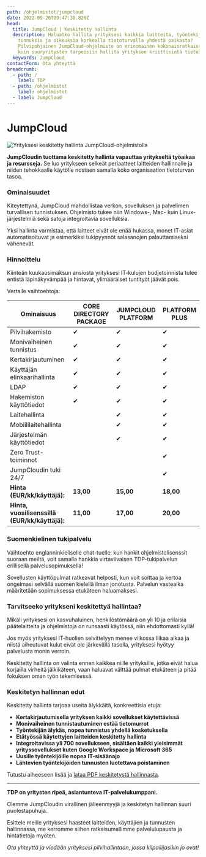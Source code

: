 ```yaml
---
path: /ohjelmistot/jumpcloud
date: 2022-09-26T09:47:38.826Z
head:
  title: JumpCloud | Keskitetty hallinta
  description: Haluatko hallita yrityksesi kaikkia laitteita, työntekijöiden
    tunnuksia ja oikeuksia korkealla tietoturvalla yhdestä paikasta?
    Pilvipohjainen JumpCloud-ohjelmisto on erinomainen kokonaisratkaisu niin PK-
    kuin suuryritysten tarpeisiin hallita yrityksen kriittisintä tietoa.
  keywords: JumpCloud
contactForm: Ota yhteyttä
breadcrumb:
  - path: /
    label: TDP
  - path: /ohjelmistot
    label: ohjelmistot
  - label: JumpCloud
---
```

# JumpCloud

![Yrityksesi keskitetty hallinta JumpCloud-ohjelmistolla](/assets/jumpcloud-tinified.jpg "Jumpcloud")

**JumpCloudin tuottama keskitetty hallinta vapauttaa yritykseltä työaikaa ja resursseja.** Se luo yritykseen selkeät periaatteet laitteiden hallinnalle ja niiden tehokkaalle käytölle nostaen samalla koko organisaation tietoturvan tasoa. 

### Ominaisuudet 

Kiteytettynä, JumpCloud mahdollistaa verkon, sovelluksen ja palvelimen turvallisen tunnistuksen. Ohjelmisto tukee niin Windows-, Mac- kuin Linux-järjestelmiä sekä satoja integroitavia sovelluksia. 

Yksi hallinta varmistaa, että laitteet eivät ole enää hukassa, monet IT-asiat automatisoituvat ja esimerkiksi tukipyynnöt salasanojen palauttamiseksi vähenevät.

### H﻿innoittelu

Kiinteän kuukausimaksun ansiosta yrityksesi IT-kulujen budjetoinnista tulee entistä läpinäkyvämpää ja hintavat, ylimääräiset tuntityöt jäävät pois. 

Vertaile vaihtoehtoja:

| Ominaisuus                                     | CORE DIRECTORY PACKAGE | JUMPCLOUD PLATFORM | PLATFORM PLUS |
| ---------------------------------------------- | ---------------------- | ------------------ | ------------- |
| Pilvihakemisto                                 | ✔                      | ✔                  | ✔             |
| Monivaiheinen tunnistus                        | ✔                      | ✔                  | ✔             |
| Kertakirjautuminen                             | ✔                      | ✔                  | ✔             |
| Käyttäjän elinkaarihallinta                    | ✔                      | ✔                  | ✔             |
| LDAP                                           | ✔                      | ✔                  | ✔             |
| Hakemiston käyttötiedot                        | ✔                      | ✔                  | ✔             |
| Laitehallinta                                  |                        | ✔                  | ✔             |
| Mobiililaitehallinta                           |                        | ✔                  | ✔             |
| Järjestelmän käyttötiedot                      |                        | ✔                  | ✔             |
| Zero Trust-toiminnot                           |                        |                    | ✔             |
| JumpCloudin tuki 24/7                          |                        |                    | ✔             |
| **Hinta (EUR/kk/käyttäjä):**                   | **13,00**              | **15,00**          | **18,00**     |
| **Hinta, vuosilisenssillä (EUR/kk/käyttäjä):** | **11,00**              | **17,00**          | **20,00**     |

### Suomenkielinen tukipalvelu

Vaihtoehto englanninkieliselle chat-tuelle: kun hankit ohjelmistolisenssit suoraan meiltä, voit samalla hankkia virtaviivaisen TDP-tukipalvelun erillisellä palvelusopimuksella! 

Sovellusten käyttöpulmat ratkeavat helposti, kun voit soittaa ja kertoa ongelmasi selvällä suomen kielellä ilman jonotusta. Palvelun vasteaika määritetään sopimuksessa etukäteen haluamaksesi.

### Tarvitseeko yritykseni keskitettyä hallintaa?

Mikäli yrityksesi on kasvuhaluinen, henkilöstömäärä on yli 10 ja erilaisia päätelaitteita ja ohjelmistoja on runsaasti käytössä, niin ehdottomasti kyllä!

Jos myös yrityksesi IT-huolien selvittelyyn menee viikossa liikaa aikaa ja niistä aiheutuvat kulut eivät ole järkevällä tasolla, yrityksesi hyötyy palvelusta monin verroin.

Keskitetty hallinta on valinta ennen kaikkea niille yrityksille, jotka eivät halua korjailla virheitä jälkikäteen, vaan haluavat välttää pulmat etukäteen ja pitää fokuksen oman työn tekemisessä.

### Keskitetyn hallinnan edut

Keskitetty hallinta tarjoaa useita älykkäitä, konkreettisia etuja:

* **Kertakirjautumisella yrityksen kaikki sovellukset käytettävissä**
* **Monivaiheinen tunnistautuminen estää tietomurrot**
* **Työntekijän älykäs, nopea tunnistus yhdellä kosketuksella**
* **Etätyössä käytettyjen laitteiden keskitetty hallinta**
* **Integroitavissa yli 700 sovellukseen, sisältäen kaikki yleisimmät
  yrityssovellukset kuten Google Workspace ja Microsoft 365**
* **Uusille työntekijöille nopea IT-sisäänajo**
* **Lähtevien työntekijöiden tunnusten luotettava poistaminen**

Tutustu aiheeseen lisää ja [lataa PDF keskitetystä hallinnasta](/keskitetty-hallinta-opas-pk-yritykselle). 

- - -

**TDP on yritysten ripeä, asiantunteva IT-palvelukumppani.** 

Olemme JumpCloudin virallinen jälleenmyyjä ja keskitetyn hallinnan suuri puolestapuhuja.

Esittele meille yrityksesi haasteet laitteiden, käyttäjien ja tunnusten hallinnassa, me kerromme siihen ratkaisumallimme palvelulupausta ja hintatietoja myöten.

*Ota yhteyttä ja viedään yrityksesi pilvihallintaan, jossa kilpailijasikin jo ovat!*